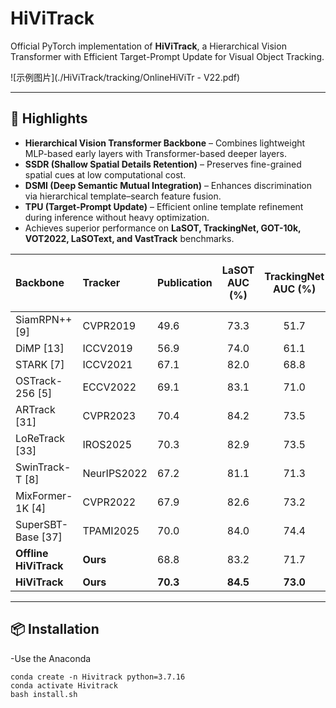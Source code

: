 # HiViTrack

Official PyTorch implementation of **HiViTrack**, a Hierarchical Vision Transformer with Efficient Target-Prompt Update for Visual Object Tracking.  

![示例图片](./HiViTrack/tracking/OnlineHiViTr - V22.pdf)

---

## 🔑 Highlights

- **Hierarchical Vision Transformer Backbone** – Combines lightweight MLP-based early layers with Transformer-based deeper layers.  
- **SSDR (Shallow Spatial Details Retention)** – Preserves fine-grained spatial cues at low computational cost.  
- **DSMI (Deep Semantic Mutual Integration)** – Enhances discrimination via hierarchical template–search feature fusion.  
- **TPU (Target-Prompt Update)** – Efficient online template refinement during inference without heavy optimization.  
- Achieves superior performance on **LaSOT, TrackingNet, GOT-10k, VOT2022, LaSOText, and VastTrack** benchmarks.  

| Backbone | Tracker | Publication | LaSOT<br>AUC (%) | TrackingNet<br>AUC (%) | GOT-10k<br>AO (%) | GOT-10k<br>SR<sub>0.75</sub> (%) | LaSOT<sub>ext</sub><br>AUC (%) |
| :--- | :--- | :--- | :---: | :---: | :---: | :---: | :---: |
| SiamRPN++ [9] | CVPR2019 | 49.6 | 73.3 | 51.7 | 32.5 | 34.0 |
| DiMP [13] | ICCV2019 | 56.9 | 74.0 | 61.1 | 49.2 | 39.2 |
| STARK [7] | ICCV2021 | 67.1 | 82.0 | 68.8 | 64.1 | - |
| OSTrack-256 [5] | ECCV2022 | 69.1 | 83.1 | 71.0 | 68.2 | 47.4 |
| ARTrack [31] | CVPR2023 | 70.4 | 84.2 | 73.5 | 70.9 | - |
| LoReTrack [33] | IROS2025 | 70.3 | 82.9 | 73.5 | 70.4 | 51.3 |
| SwinTrack-T [8] | NeurIPS2022 | 67.2 | 81.1 | 71.3 | 64.5 | 49.1 |
| MixFormer-1K [4] | CVPR2022 | 67.9 | 82.6 | 73.2 | 70.2 | - |
| SuperSBT-Base [37] | TPAMI2025 | 70.0 | 84.0 | 74.4 | 71.3 | 48.1 |
| **Offline HiViTrack** | **Ours** | 68.8 | 83.2 | 71.7 | 70.5 | 49.2 |
| **HiViTrack** | **Ours** | **70.3** | **84.5** | **73.0** | **71.3** | **51.1** |

---

## 📦 Installation

-Use the Anaconda
```
conda create -n Hivitrack python=3.7.16
conda activate Hivitrack
bash install.sh
```


